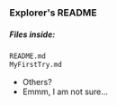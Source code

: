 ### Explorer's README

##### Files inside:

```txt
README.md
MyFirstTry.md
```
- Others? 
- Emmm, I am not sure...
